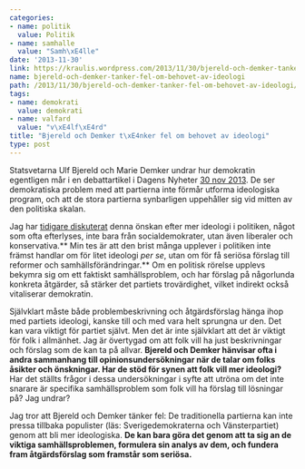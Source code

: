 ```yaml
---
categories:
- name: politik
  value: Politik
- name: samhalle
  value: "Samh\xE4lle"
date: '2013-11-30'
link: https://kraulis.wordpress.com/2013/11/30/bjereld-och-demker-tanker-fel-om-behovet-av-ideologi/
name: bjereld-och-demker-tanker-fel-om-behovet-av-ideologi
path: /2013/11/30/bjereld-och-demker-tanker-fel-om-behovet-av-ideologi/
tags:
- name: demokrati
  value: demokrati
- name: valfard
  value: "v\xE4lf\xE4rd"
title: "Bjereld och Demker t\xE4nker fel om behovet av ideologi"
type: post
---
```

Statsvetarna Ulf Bjereld och Marie Demker undrar hur demokratin egentligen mår i en debattartikel i Dagens Nyheter [30 nov 2013](http://www.dn.se/debatt/partierna-kapitulerar-for-populism-och-ekonomism/). De ser demokratiska problem med att partierna inte förmår utforma ideologiska program, och att de stora partierna synbarligen uppehåller sig vid mitten av den politiska skalan.

Jag har [tidigare diskuterat](/posts/) denna önskan efter mer ideologi i politiken, något som ofta efterlyses, inte bara från socialdemokrater, utan även liberaler och konservativa.** Min tes är att den brist många upplever i politiken inte främst handlar om för litet ideologi *per se*, utan om för få seriösa förslag till reformer och samhällsförändringar.** Om en politisk rörelse upplevs bekymra sig om ett faktiskt samhällsproblem, och har förslag på någorlunda konkreta åtgärder, så stärker det partiets trovärdighet, vilket indirekt också vitaliserar demokratin.



Självklart måste både problembeskrivning och åtgärdsförslag hänga ihop med partiets ideologi, kanske till och med vara helt sprungna ur den. Det kan vara viktigt för partiet självt. Men det är inte självklart att det är viktigt för folk i allmänhet. Jag är övertygad om att folk vill ha just beskrivningar och förslag som de kan ta på allvar. **Bjereld och Demker hänvisar ofta i andra sammanhang till opinionsundersökningar när de talar om folks åsikter och önskningar. Har de stöd för synen att folk vill mer ideologi?** Har det ställts frågor i dessa undersökningar i syfte att utröna om det inte snarare är specifika samhällsproblem som folk vill ha förslag till lösningar på? Jag undrar?

Jag tror att Bjereld och Demker tänker fel: De traditionella partierna kan inte pressa tillbaka populister (läs: Sverigedemokraterna och Vänsterpartiet) genom att bli mer ideologiska. **De kan bara göra det genom att ta sig an de viktiga samhällsproblemen, formulera sin analys av dem, och fundera fram åtgärdsförslag som framstår som seriösa.**

